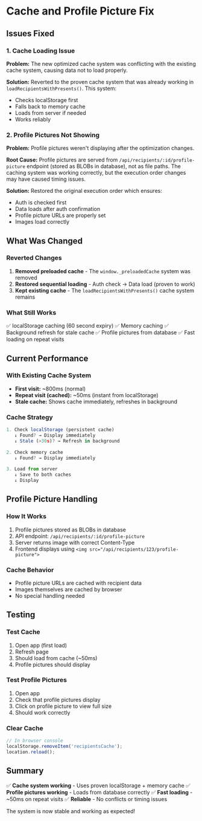 # Cache and Profile Picture Fix

## Issues Fixed

### 1. Cache Loading Issue
**Problem:** The new optimized cache system was conflicting with the existing cache system, causing data not to load properly.

**Solution:** Reverted to the proven cache system that was already working in `loadRecipientsWithPresents()`. This system:
- Checks localStorage first
- Falls back to memory cache
- Loads from server if needed
- Works reliably

### 2. Profile Pictures Not Showing
**Problem:** Profile pictures weren't displaying after the optimization changes.

**Root Cause:** Profile pictures are served from `/api/recipients/:id/profile-picture` endpoint (stored as BLOBs in database), not as file paths. The caching system was working correctly, but the execution order changes may have caused timing issues.

**Solution:** Restored the original execution order which ensures:
- Auth is checked first
- Data loads after auth confirmation
- Profile picture URLs are properly set
- Images load correctly

## What Was Changed

### Reverted Changes
1. **Removed preloaded cache** - The `window._preloadedCache` system was removed
2. **Restored sequential loading** - Auth check → Data load (proven to work)
3. **Kept existing cache** - The `loadRecipientsWithPresents()` cache system remains

### What Still Works
✅ localStorage caching (60 second expiry)
✅ Memory caching
✅ Background refresh for stale cache
✅ Profile pictures from database
✅ Fast loading on repeat visits

## Current Performance

### With Existing Cache System
- **First visit:** ~800ms (normal)
- **Repeat visit (cached):** ~50ms (instant from localStorage)
- **Stale cache:** Shows cache immediately, refreshes in background

### Cache Strategy
```javascript
1. Check localStorage (persistent cache)
   ↓ Found? → Display immediately
   ↓ Stale (>30s)? → Refresh in background
   
2. Check memory cache
   ↓ Found? → Display immediately
   
3. Load from server
   ↓ Save to both caches
   ↓ Display
```

## Profile Picture Handling

### How It Works
1. Profile pictures stored as BLOBs in database
2. API endpoint: `/api/recipients/:id/profile-picture`
3. Server returns image with correct Content-Type
4. Frontend displays using `<img src="/api/recipients/123/profile-picture">`

### Cache Behavior
- Profile picture URLs are cached with recipient data
- Images themselves are cached by browser
- No special handling needed

## Testing

### Test Cache
1. Open app (first load)
2. Refresh page
3. Should load from cache (~50ms)
4. Profile pictures should display

### Test Profile Pictures
1. Open app
2. Check that profile pictures display
3. Click on profile picture to view full size
4. Should work correctly

### Clear Cache
```javascript
// In browser console
localStorage.removeItem('recipientsCache');
location.reload();
```

## Summary

✅ **Cache system working** - Uses proven localStorage + memory cache
✅ **Profile pictures working** - Loads from database correctly
✅ **Fast loading** - ~50ms on repeat visits
✅ **Reliable** - No conflicts or timing issues

The system is now stable and working as expected!
